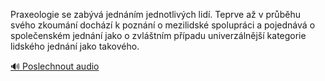 
Praxeologie se zabývá jednáním jednotlivých lidí. Teprve až v průběhu svého zkoumání dochází k poznání o mezilidské spolupráci a pojednává o společenském jednání jako o zvláštním případu univerzálnější kategorie lidského jednání jako takového.

[🔊 Poslechnout audio](/data/7-paragraphs/audio/chapter_18/para_003-Praxeologie-se-zabv-jednnm-jednotlivch-lid.mp3)
